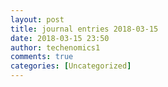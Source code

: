 ```yaml
---
layout: post
title: journal entries 2018-03-15
date: 2018-03-15 23:50
author: techenomics1
comments: true
categories: [Uncategorized]
---
```

